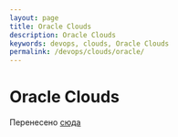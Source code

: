 ```yaml
---
layout: page
title: Oracle Clouds
description: Oracle Clouds
keywords: devops, clouds, Oracle Clouds
permalink: /devops/clouds/oracle/
---
```


# Oracle Clouds

Перенесено [сюда](//gitops.ru/clouds/oracle/)
